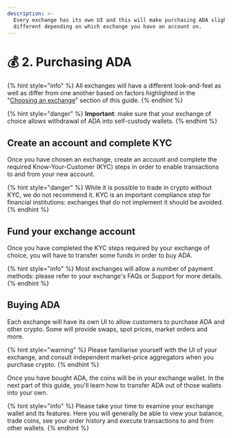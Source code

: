 ```yaml
---
description: >-
  Every exchange has its own UI and this will make purchasing ADA slightly
  different depending on which exchange you have an account on.
---
```


# 💰 2. Purchasing ADA

{% hint style="info" %}
All exchanges will have a different look-and-feel as well as differ from one another based on factors highlighted in the "[Choosing an exchange](choosing-an-exchange.md)" section of this guide.&#x20;
{% endhint %}

{% hint style="danger" %}
**Important**: make sure that your exchange of choice allows withdrawal of ADA into self-custody wallets.&#x20;
{% endhint %}

## **Create an account and complete KYC**

Once you have chosen an exchange, create an account and complete the required Know-Your-Customer (KYC) steps in order to enable transactions to and from your new account.&#x20;

{% hint style="danger" %}
While it is possible to trade in crypto without KYC, we do not recommend it. KYC is an important compliance step for financial institutions: exchanges that do not implement it should be avoided.  &#x20;
{% endhint %}

## **Fund your exchange account**

Once you have completed the KYC steps required by your exchange of choice, you will have to transfer some funds in order to buy ADA.&#x20;

{% hint style="info" %}
Most exchanges will allow a number of payment methods: please refer to your exchange's FAQs or Support for more details.&#x20;
{% endhint %}

## Buying ADA

Each exchange will have its own UI to allow customers to purchase ADA and other crypto. Some will provide swaps, spot prices, market orders and more.&#x20;

{% hint style="warning" %}
Please familiarise yourself with the UI of your exchange, and consult independent market-price aggregators when you purchase crypto.&#x20;
{% endhint %}

Once you have bought ADA, the coins will be in your exchange wallet. In the next part of this guide, you'll learn how to transfer ADA out of those wallets into your own.

{% hint style="info" %}
Please take your time to examine your exchange wallet and its features. Here you will generally be able to view your balance, trade coins, see your order history and execute transactions to and from other wallets.
{% endhint %}
